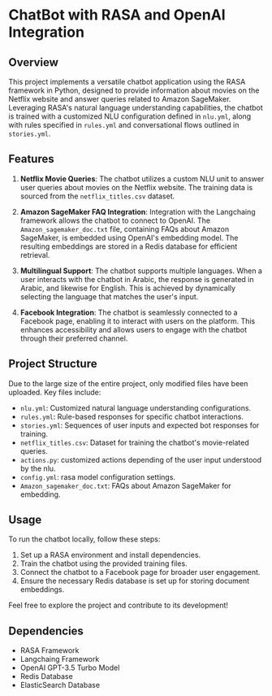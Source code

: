 # ChatBot with RASA and OpenAI Integration

## Overview

This project implements a versatile chatbot application using the RASA framework in Python, designed to provide information about movies on the Netflix website and answer queries related to Amazon SageMaker. Leveraging RASA's natural language understanding capabilities, the chatbot is trained with a customized NLU configuration defined in `nlu.yml`, along with rules specified in `rules.yml` and conversational flows outlined in `stories.yml`.

## Features

1. **Netflix Movie Queries**: The chatbot utilizes a custom NLU unit to answer user queries about movies on the Netflix website. The training data is sourced from the `netflix_titles.csv` dataset.

2. **Amazon SageMaker FAQ Integration**: Integration with the Langchaing framework allows the chatbot to connect to OpenAI. The `Amazon_sagemaker_doc.txt` file, containing FAQs about Amazon SageMaker, is embedded using OpenAI's embedding model. The resulting embeddings are stored in a Redis database for efficient retrieval.

3. **Multilingual Support**: The chatbot supports multiple languages. When a user interacts with the chatbot in Arabic, the response is generated in Arabic, and likewise for English. This is achieved by dynamically selecting the language that matches the user's input.

4. **Facebook Integration**: The chatbot is seamlessly connected to a Facebook page, enabling it to interact with users on the platform. This enhances accessibility and allows users to engage with the chatbot through their preferred channel.

## Project Structure

Due to the large size of the entire project, only modified files have been uploaded. Key files include:
- `nlu.yml`: Customized natural language understanding configurations.
- `rules.yml`: Rule-based responses for specific chatbot interactions.
- `stories.yml`: Sequences of user inputs and expected bot responses for training.
- `netflix_titles.csv`: Dataset for training the chatbot's movie-related queries.
- `actions.py`: customized actions depending of the user input understood by the nlu.
- `config.yml`: rasa model configuration settings.
- `Amazon_sagemaker_doc.txt`: FAQs about Amazon SageMaker for embedding.

## Usage

To run the chatbot locally, follow these steps:

1. Set up a RASA environment and install dependencies.
2. Train the chatbot using the provided training files.
3. Connect the chatbot to a Facebook page for broader user engagement.
4. Ensure the necessary Redis database is set up for storing document embeddings.

Feel free to explore the project and contribute to its development!

## Dependencies

- RASA Framework
- Langchaing Framework
- OpenAI GPT-3.5 Turbo Model
- Redis Database
- ElasticSearch Database

